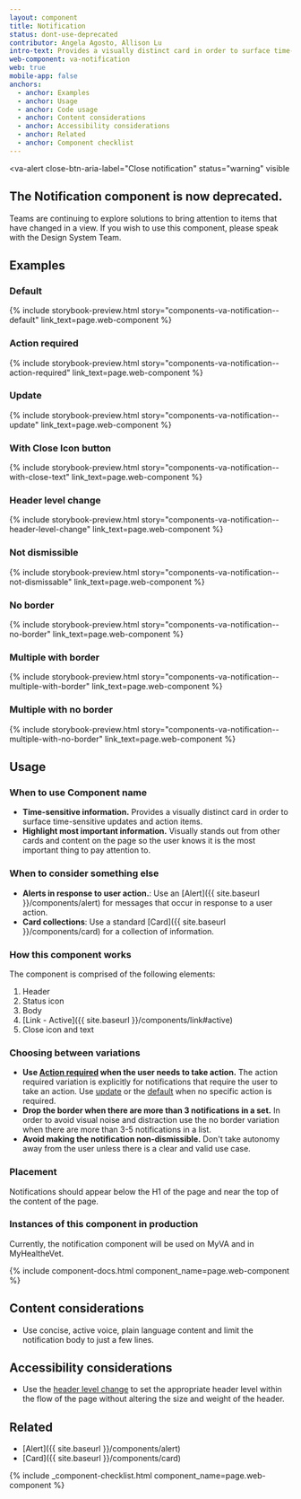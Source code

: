 ```yaml
---
layout: component
title: Notification
status: dont-use-deprecated
contributor: Angela Agosto, Allison Lu
intro-text: Provides a visually distinct card in order to surface time-sensitive updates and action items.
web-component: va-notification
web: true
mobile-app: false
anchors:
  - anchor: Examples
  - anchor: Usage
  - anchor: Code usage
  - anchor: Content considerations
  - anchor: Accessibility considerations
  - anchor: Related
  - anchor: Component checklist
---
```


<va-alert
  close-btn-aria-label="Close notification"
  status="warning"
  visible
>
  <h2 slot="headline">
    The Notification component is now deprecated. 
  </h2>
  <div>
    <p className="vads-u-margin-y--0">
      Teams are continuing to explore solutions to bring attention to items that have changed in a view. If you wish to use this component, please speak with the Design System Team.
    </p>
  </div>
</va-alert>

## Examples

### Default

{% include storybook-preview.html story="components-va-notification--default" link_text=page.web-component %}

### Action required

{% include storybook-preview.html story="components-va-notification--action-required" link_text=page.web-component %}

### Update

{% include storybook-preview.html story="components-va-notification--update" link_text=page.web-component %}

### With Close Icon button

{% include storybook-preview.html story="components-va-notification--with-close-text" link_text=page.web-component %}

### Header level change

{% include storybook-preview.html story="components-va-notification--header-level-change" link_text=page.web-component %}

### Not dismissible

{% include storybook-preview.html story="components-va-notification--not-dismissable" link_text=page.web-component %}

### No border

{% include storybook-preview.html story="components-va-notification--no-border" link_text=page.web-component %}

### Multiple with border

{% include storybook-preview.html story="components-va-notification--multiple-with-border" link_text=page.web-component %}

### Multiple with no border

{% include storybook-preview.html story="components-va-notification--multiple-with-no-border" link_text=page.web-component %}

## Usage

### When to use Component name

* **Time-sensitive information.** Provides a visually distinct card in order to surface time-sensitive updates and action items.
* **Highlight most important information.** Visually stands out from other cards and content on the page so the user knows it is the most important thing to pay attention to.

### When to consider something else

* **Alerts in response to user action.**: Use an [Alert]({{ site.baseurl }}/components/alert) for messages that occur in response to a user action.
* **Card collections**: Use a standard [Card]({{ site.baseurl }}/components/card) for a collection of information.

### How this component works

The component is comprised of the following elements:

1. Header
2. Status icon
3. Body
4. [Link - Active]({{ site.baseurl }}/components/link#active)
5. Close icon and text

### Choosing between variations

* **Use [Action required](#action-required) when the user needs to take action.** The action required variation is explicitly for notifications that require the user to take an action. Use [update](#update) or the [default](#default) when no specific action is required.
* **Drop the border when there are more than 3 notifications in a set.** In order to avoid visual noise and distraction use the no border variation when there are more than 3-5 notifications in a list.
* **Avoid making the notification non-dismissible.** Don't take autonomy away from the user unless there is a clear and valid use case.

### Placement

Notifications should appear below the H1 of the page and near the top of the content of the page.

### Instances of this component in production

Currently, the notification component will be used on MyVA and in MyHealtheVet. 


{% include component-docs.html component_name=page.web-component %}

## Content considerations

* Use concise, active voice, plain language content and limit the notification body to just a few lines.

## Accessibility considerations

* Use the [header level change](#header-level-change) to set the appropriate header level within the flow of the page without altering the size and weight of the header.

## Related

* [Alert]({{ site.baseurl }}/components/alert)
* [Card]({{ site.baseurl }}/components/card) 

{% include _component-checklist.html component_name=page.web-component %}